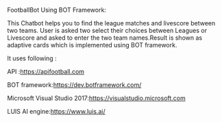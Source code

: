 FootballBot Using BOT Framework:

This Chatbot helps you to find the league matches and livescore between two teams.
User is asked two select their choices between Leagues or Livescore and asked to enter the two team names.Result is shown as adaptive cards which is implemented using BOT framework.


It uses following :

API :https://apifootball.com

BOT framework:https://dev.botframework.com/

Microsoft Visual Studio 2017:https://visualstudio.microsoft.com

LUIS AI engine:https://www.luis.ai/




